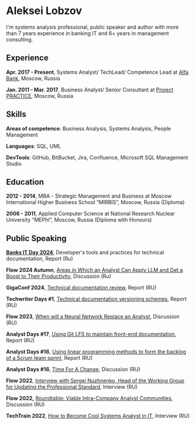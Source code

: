 # Aleksei Lobzov

I'm systems analysis professional, public speaker and author with more than 7 years experience in banking IT and 6+ years in management consulting.

## Experience

**Apr. 2017 - Present**, Systems Analyst/ TechLead/ Competence Lead at [Alfa Bank](https://alfabank.ru/), Moscow, Russia

**Jan. 2011 - Mar. 2017**, Business Analyst/ Senior Consultant at [Project PRACTICE](https://pmpractice.ru/), Moscow, Russia

## Skills

**Areas of competence**: Business Analysis, Systems Analysis, People Management

**Languages**: SQL, UML

**DevTools**: GitHub, BitBucket, Jira, Confluence, Microsoft SQL Management Studio

## Education

**2012 - 2014**, МВА - Strategic Management and Business at Moscow International Higher Business School “MIRBIS”, Moscow, Russia (Diploma)

**2006 - 2011**, Applied Computer Science at National Research Nuclear University “MEPhI”, Moscow, Russia (Diploma with Honours)

## Public Speaking

[**Banks IT Day 2024**](https://www.tadviser.ru/index.php/%D0%9A%D0%BE%D0%BD%D1%84%D0%B5%D1%80%D0%B5%D0%BD%D1%86%D0%B8%D1%8F:Banks_IT_Day_2024_2), Developer's tools and practices for technical documentation, Report (Ru)

**Flow 2024 Autumn**, [Areas in Which an Analyst Can Apply LLM and Get a Boost to Their Productivity](https://flowconf.ru/en/talks/c8b411fa261144ebb4ee22c57c4e3647/), Discussion (Ru)

**GigaConf 2024**, [Technical documentation review](https://gigaconf.ru/program), Report (RU)

**Techwriter Days #1**, [Technical documentation versioning schemes](https://techwriterdays.ru/en/talk/116648), Report (RU)

**Flow 2023**, [When will a Neural Network Replace an Analyst](https://flowconf.ru/talks/41a29d5674f442f3a707b837f54b7731/), Discussion (RU)

**Analyst Days #17**, [Using Git LFS to maintain front-end documentation](https://analystdays.ru/en/talk/110818), Report (RU)

**Analyst Days #16**, [Using linear programming methods to form the backlog of a Scrum team sprint](https://analystdays.ru/en/talk/106332), Report (RU)

**Analyst Days #16**, [Time For A Change](https://analystdays.ru/en/talk/108594), Discussion (RU)

**Flow 2022**, [Interview with Sergei Nuzhnenko, Head of the Working Group for Updating the Professional Standard](https://flowconf.ru/talks/6e4c619ffbd54a9db9c6bc8537c9c6a3/), Interview (RU)

**Flow 2022,** [Roundtable: Viable Intra-Company Analyst Communities](https://flowconf.ru/talks/27f8dd83d76e412e862ebb94fba730ce/), Discussion (RU)

**TechTrain 2022**, [How to Become Cool Systems Analyst in IT](https://techtrain.ru/talks/b746902f8bcb4e1d9edca08dd5a0853c/), Interview (RU)